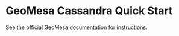 GeoMesa Cassandra Quick Start
============================

See the official GeoMesa [documentation](http://www.geomesa.org/documentation/tutorials/geomesa-quickstart-cassandra.html)
for instructions.
